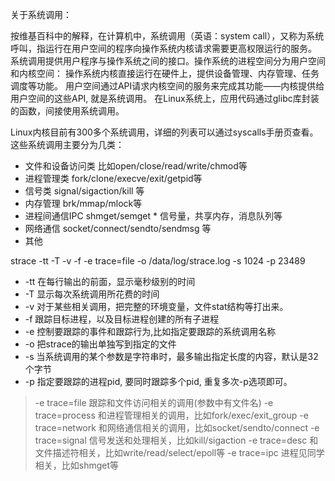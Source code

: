 关于系统调用：

按维基百科中的解释，在计算机中，系统调用（英语：system call），又称为系统呼叫，指运行在用户空间的程序向操作系统内核请求需要更高权限运行的服务。
系统调用提供用户程序与操作系统之间的接口。操作系统的进程空间分为用户空间和内核空间：
操作系统内核直接运行在硬件上，提供设备管理、内存管理、任务调度等功能。
用户空间通过API请求内核空间的服务来完成其功能——内核提供给用户空间的这些API, 就是系统调用。
在Linux系统上，应用代码通过glibc库封装的函数，间接使用系统调用。

Linux内核目前有300多个系统调用，详细的列表可以通过syscalls手册页查看。这些系统调用主要分为几类：
* 文件和设备访问类 比如open/close/read/write/chmod等
* 进程管理类 fork/clone/execve/exit/getpid等
* 信号类 signal/sigaction/kill 等
* 内存管理 brk/mmap/mlock等
* 进程间通信IPC shmget/semget * 信号量，共享内存，消息队列等
* 网络通信 socket/connect/sendto/sendmsg 等
* 其他

strace -tt -T -v -f -e trace=file -o /data/log/strace.log -s 1024 -p 23489
* -tt 在每行输出的前面，显示毫秒级别的时间
* -T 显示每次系统调用所花费的时间
* -v 对于某些相关调用，把完整的环境变量，文件stat结构等打出来。
* -f 跟踪目标进程，以及目标进程创建的所有子进程
* -e 控制要跟踪的事件和跟踪行为,比如指定要跟踪的系统调用名称 
* -o 把strace的输出单独写到指定的文件
* -s 当系统调用的某个参数是字符串时，最多输出指定长度的内容，默认是32个字节
* -p 指定要跟踪的进程pid, 要同时跟踪多个pid, 重复多次-p选项即可。

> -e trace=file     跟踪和文件访问相关的调用(参数中有文件名)
> -e trace=process  和进程管理相关的调用，比如fork/exec/exit_group
> -e trace=network  和网络通信相关的调用，比如socket/sendto/connect
> -e trace=signal    信号发送和处理相关，比如kill/sigaction
> -e trace=desc  和文件描述符相关，比如write/read/select/epoll等
> -e trace=ipc 进程见同学相关，比如shmget等
